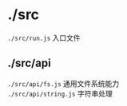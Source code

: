 # ./src
`./src/run.js` 入口文件<br>
## ./src/api
`./src/api/fs.js` 通用文件系统能力<br>
`./src/api/string.js` 字符串处理<br>
